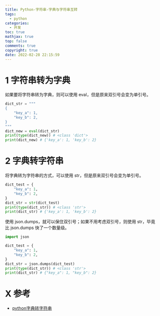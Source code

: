 ```yaml
---
title: Python-字符串-字典与字符串互转
tags:
  - python
categories:
  - 开发
toc: true
mathjax: true
top: false
comments: true
copyright: true
date: 2022-02-28 22:15:59
---
```


# 1 字符串转为字典

 如果要将字符串转为字典，则可以使用 eval，但是原来双引号会变为单引号。

```python
dict_str = """
{
    "key_a": 1,
    "key_b": 2,
}
"""
dict_new = eval(dict_str)
print(type(dict_new)) # <class 'dict'>
print(dict_new) # {'key_a': 1, 'key_b': 2}
```

# 2 字典转字符串

将字典转为字符串的方式，可以使用 str，但是原来双引号会变为单引号。

```python
dict_test = {
    "key_a": 1,
    "key_b": 2,
}
dict_str = str(dict_test)
print(type(dict_str)) # <class 'str'>
print(dict_str) # {'key_a': 1, 'key_b': 2}
```

使用 json.dumps，就可以保住双引号；如果不用考虑双引号，则使用 str，毕竟比 json.dumps 快了一个数量级。

```python
import json

dict_test = {
    "key_a": 1,
    "key_b": 2,
}
dict_str = json.dumps(dict_test)
print(type(dict_str)) # <class 'str'>
print(dict_str) # {"key_a": 1, "key_b": 2}
```

# X 参考

* [python字典转字符串](https://blog.csdn.net/Kester_/article/details/113132295)
